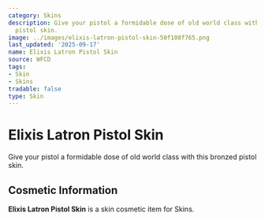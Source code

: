 ```yaml
---
category: Skins
description: Give your pistol a formidable dose of old world class with this bronzed
  pistol skin.
image: ../images/elixis-latron-pistol-skin-50f108f765.png
last_updated: '2025-09-17'
name: Elixis Latron Pistol Skin
source: WFCD
tags:
- Skin
- Skins
tradable: false
type: Skin
---
```


# Elixis Latron Pistol Skin

Give your pistol a formidable dose of old world class with this bronzed pistol skin.

## Cosmetic Information

**Elixis Latron Pistol Skin** is a skin cosmetic item for Skins.

